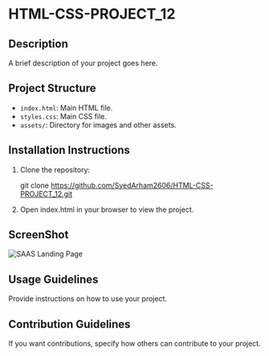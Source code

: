 # HTML-CSS-PROJECT_12

## Description
A brief description of your project goes here.

## Project Structure
- `index.html`: Main HTML file.
- `styles.css`: Main CSS file.
- `assets/`: Directory for images and other assets.

## Installation Instructions
1. Clone the repository:

   git clone https://github.com/SyedArham2606/HTML-CSS-PROJECT_12.git
   
2. Open index.html in your browser to view the project.

## ScreenShot

![SAAS Landing Page](https://github.com/user-attachments/assets/1cae62b3-d850-4c4f-a916-105677787ca5)

   
## Usage Guidelines
Provide instructions on how to use your project.

## Contribution Guidelines
If you want contributions, specify how others can contribute to your project.
